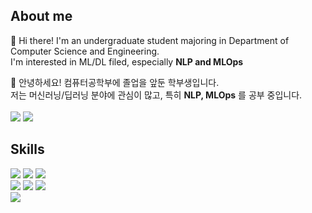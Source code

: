 ## About me
👋 Hi there! I'm an undergraduate student majoring in Department of Computer Science and Engineering.  
I'm interested in ML/DL filed, especially **NLP and MLOps**  

👋 안녕하세요! 컴퓨터공학부에 졸업을 앞둔 학부생입니다.  
저는 머신러닝/딥러닝 분야에 관심이 많고, 특히 **NLP, MLOps** 를 공부 중입니다.  
<br>
<a href="https://seokii.tistory.com/" target="_blank"><img src="https://img.shields.io/badge/Blog-000000?style=flat&logo=Tistory&logoColor=white"/></a> <img src="https://img.shields.io/badge/dev.seokii@gmail.com-EA4335?style=flat&logo=Gmail&logoColor=white"/> 

## Skills
<img src="https://img.shields.io/badge/Python-3776AB?style=flat&logo=Python&logoColor=white"/> <img src="https://img.shields.io/badge/Tensorflow-FF6F00?style=flat&logo=Tensorflow&logoColor=white"/>
<img src="https://img.shields.io/badge/PyTorch-EE4C2C?style=flat&logo=PyTorch&logoColor=white"/>  
<img src="https://img.shields.io/badge/Django-092E20?style=flat&logo=Django&logoColor=white"/> <img src="https://img.shields.io/badge/Flask-000000?style=flat&logo=Flask&logoColor=white"/> <img src="https://img.shields.io/badge/FastAPI-009688?style=flat&logo=FastAPI&logoColor=white"/>  
<img src="https://img.shields.io/badge/PostgreSQL-4169E1?style=flat&logo=PostgreSQL&logoColor=white"/>
